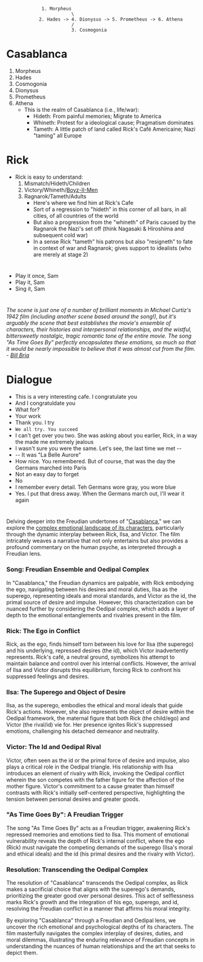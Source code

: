                  1. Morpheus
                            \
                2. Hades -> 4. Dionysus -> 5. Prometheus -> 6. Athena
                            /
                            3. Cosmogonia
# Casablanca

1. Morpheus
2. Hades
3. Cosmogonia
4. Dionysus
5. Prometheus
6. Athena
   - This is the realm of Casablanca (i.e., life/war):
      - Hideth: From painful memories; Migrate to America
      - Whineth: Protest for a ideological cause; Pragmatism dominates 
      - Tameth: A little patch of land called Rick's Café Americaine; Nazi "taming" all Europe


# Rick
   
- Rick is easy to understand:
     1. Mismatch/Hideth/Children
     2. Victory/Whineth/[Boyz-II-Men](https://www.youtube.com/watch?v=wM7hsJw6dWo)
     3. Ragnarok/Tameth/Adults
         - Here's where we find him at Rick's Cafe
         - Sort of a regression to "hideth" in this corner of all bars, in all cities, of all countries of the world
         - But also a progression from the "whineth" of Paris caused by the Ragnarok the Nazi's set off (think Nagasaki & Hiroshima and subsequent cold war)
         - In a sense Rick "tameth" his patrons but also "resigneth" to fate in context of war and Ragnarok; gives support to idealists (who are merely at stage 2)

#

- Play it once, Sam
- Play it, Sam
- Sing it, Sam

#

*The scene is just one of a number of brilliant moments in Michael Curtiz's 1942 film (including another scene based around the song!), but it's arguably the scene that best establishes the movie's ensemble of characters, their histories and interpersonal relationships, and the wistful, bittersweetly nostalgic, tragic romantic tone of the entire movie. The song "As Time Goes By" perfectly encapsulates these emotions, so much so that it would be nearly impossible to believe that it was almost cut from the film. - [Bill Bria](https://www.slashfilm.com/806368/one-of-casablancas-most-memorable-moments-was-almost-cut-from-the-film/)*

# Dialogue

- This is a very interesting cafe. I congratulate you
- And I congratuldate you
- What for?
- Your work
- Thank you. I try
- `We all try. You succeed`
- I can't get over you two. She was asking about you earlier, Rick, in a way the made me extremely jealous
- I wasn't sure you were the same. Let's see, the last time we met --
- -- It was "La Belle Aurore"
- How nice. You remembered. But of course, that was the day the Germans marched into Paris
- Not an easy day to forget
- No
- I remember every detail. Teh Germans wore gray, you wore blue
- Yes. I put that dress away. When the Germans march out, I'll wear it again

#

Delving deeper into the Freudian undertones of "[Casablanca](http://www.vincasa.com/casabla.pdf)," we can explore the [complex emotional landscape of its characters](https://github.com/abikesa/music/blob/main/zion.md), particularly through the dynamic interplay between Rick, Ilsa, and Victor. The film intricately weaves a narrative that not only entertains but also provides a profound commentary on the human psyche, as interpreted through a Freudian lens.

### **Song: Freudian Ensemble and Oedipal Complex**

In "Casablanca," the Freudian dynamics are palpable, with Rick embodying the ego, navigating between his desires and moral duties, Ilsa as the superego, representing ideals and moral standards, and Victor as the id, the primal source of desire and impulse. However, this characterization can be nuanced further by considering the Oedipal complex, which adds a layer of depth to the emotional entanglements and rivalries present in the film.

### **Rick: The Ego in Conflict**

Rick, as the ego, finds himself torn between his love for Ilsa (the superego) and his underlying, repressed desires (the id), which Victor inadvertently represents. Rick's café, a neutral ground, symbolizes his attempt to maintain balance and control over his internal conflicts. However, the arrival of Ilsa and Victor disrupts this equilibrium, forcing Rick to confront his suppressed feelings and desires.

### **Ilsa: The Superego and Object of Desire**

Ilsa, as the superego, embodies the ethical and moral ideals that guide Rick's actions. However, she also represents the object of desire within the Oedipal framework, the maternal figure that both Rick (the child/ego) and Victor (the rival/id) vie for. Her presence ignites Rick's suppressed emotions, challenging his detached demeanor and neutrality.

### **Victor: The Id and Oedipal Rival**

Victor, often seen as the id or the primal force of desire and impulse, also plays a critical role in the Oedipal triangle. His relationship with Ilsa introduces an element of rivalry with Rick, invoking the Oedipal conflict wherein the son competes with the father figure for the affection of the mother figure. Victor's commitment to a cause greater than himself contrasts with Rick's initially self-centered perspective, highlighting the tension between personal desires and greater goods.

### **"As Time Goes By": A Freudian Trigger**

The song "As Time Goes By" acts as a Freudian trigger, awakening Rick's repressed memories and emotions tied to Ilsa. This moment of emotional vulnerability reveals the depth of Rick's internal conflict, where the ego (Rick) must navigate the competing demands of the superego (Ilsa's moral and ethical ideals) and the id (his primal desires and the rivalry with Victor).

### **Resolution: Transcending the Oedipal Complex**

The resolution of "Casablanca" transcends the Oedipal complex, as Rick makes a sacrificial choice that aligns with the superego's demands, prioritizing the greater good over personal desires. This act of selflessness marks Rick's growth and the integration of his ego, superego, and id, resolving the Freudian conflict in a manner that affirms his moral integrity.

By exploring "Casablanca" through a Freudian and Oedipal lens, we uncover the rich emotional and psychological depths of its characters. The film masterfully navigates the complex interplay of desires, duties, and moral dilemmas, illustrating the enduring relevance of Freudian concepts in understanding the nuances of human relationships and the art that seeks to depict them.



